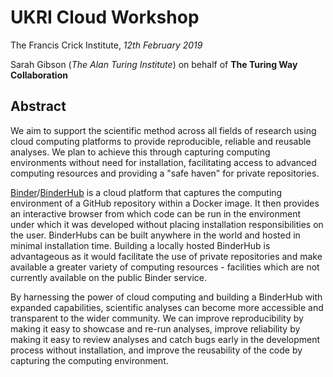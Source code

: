 # UKRI Cloud Workshop

The Francis Crick Institute, *12th February 2019*

Sarah Gibson (*The Alan Turing Institute*) on behalf of **The Turing Way Collaboration**

## Abstract

We aim to support the scientific method across all fields of research using cloud computing platforms to provide reproducible, reliable and reusable analyses.
We plan to achieve this through capturing computing environments without need for installation, facilitating access to advanced computing resources and providing a "safe haven" for private repositories.

[Binder](http://conference.scipy.org/proceedings/scipy2018/pdfs/project_jupyter.pdf)/[BinderHub](https://binderhub.readthedocs.io/en/latest/index.html) is a cloud platform that captures the computing environment of a GitHub repository within a Docker image.
It then provides an interactive browser from which code can be run in the environment under which it was developed without placing installation responsibilities on the user. BinderHubs can be built anywhere in the world and hosted in minimal installation time.
Building a locally hosted BinderHub is advantageous as it would facilitate the use of private repositories and make available a greater variety of computing resources - facilities which are not currently available on the public Binder service.

By harnessing the power of cloud computing and building a BinderHub with expanded capabilities, scientific analyses can become more accessible and transparent to the wider community.
We can improve reproducibility by making it easy to showcase and re-run analyses, improve reliability by making it easy to review analyses and catch bugs early in the development process without installation, and improve the reusability of the code by capturing the computing environment.
